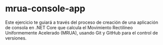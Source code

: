# mrua-console-app
Este ejercicio te guiará a través del proceso de creación de una aplicación de consola en .NET Core que calcula el Movimiento Rectilíneo Uniformemente Acelerado (MRUA), usando Git y GitHub para el control de versiones.
